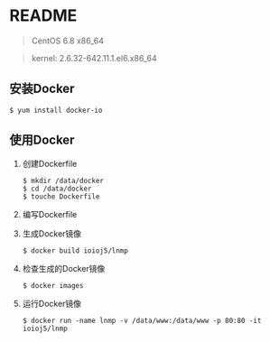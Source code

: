 # README

> CentOS 6.8 x86_64

> kernel: 2.6.32-642.11.1.el6.x86_64

## 安装Docker

```
$ yum install docker-io
```

## 使用Docker

1. 创建Dockerfile

	```
	$ mkdir /data/docker
	$ cd /data/docker
	$ touche Dockerfile
	````

2. 编写Dockerfile

3. 生成Docker镜像

	```
	$ docker build ioioj5/lnmp
	```
4. 检查生成的Docker镜像

	```
	$ docker images
	```
5. 运行Docker镜像

	```
	$ docker run -name lnmp -v /data/www:/data/www -p 80:80 -it ioioj5/lnmp
	```
